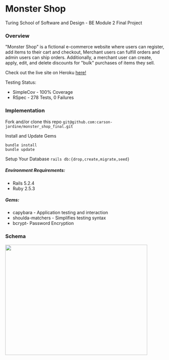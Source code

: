 # Monster Shop
Turing School of Software and Design - BE Module 2 Final Project

### Overview
"Monster Shop" is a fictional e-commerce website where users can register, add items to their cart and checkout, Merchant users can fulfill orders and admin users can ship orders. Additionally, a merchant user can create, apply, edit, and delete discounts for "bulk" purchases of items they sell.

Check out the live site on Heroku [here!](https://tranquil-sea-69659.herokuapp.com)

Testing Status:
* SimpleCov - 100% Coverage
* RSpec - 278 Tests, 0 Failures

### Implementation
Fork and/or clone this repo `git@github.com:carson-jardine/monster_shop_final.git`

Install and Update Gems
```
bundle install
bundle update
```

Setup Your Database
`rails db:{drop,create,migrate,seed}`

##### Environment Requirements:
* Rails 5.2.4
* Ruby 2.5.3

##### Gems:
* capybara - Application testing and interaction
* shoulda-matchers - Simplifies testing syntax
* bcrypt- Password Encryption

### Schema
<img src="https://github.com/carson-jardine/monster_shop_final-1/blob/main/Screen%20Shot%202020-11-10%20at%209.28.05%20PM.png" width="450" height="350">
